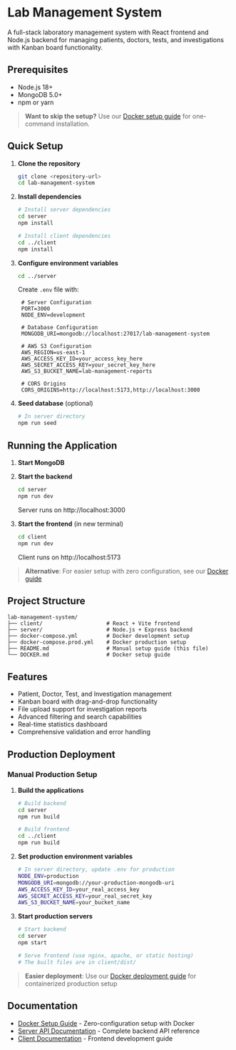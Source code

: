# Lab Management System

A full-stack laboratory management system with React frontend and Node.js backend for managing patients, doctors, tests, and investigations with Kanban board functionality.

## Prerequisites

- Node.js 18+
- MongoDB 5.0+
- npm or yarn

> **Want to skip the setup?** Use our [Docker setup guide](./DOCKER.md) for one-command installation.

## Quick Setup

1. **Clone the repository**
   ```bash
   git clone <repository-url>
   cd lab-management-system
   ```

2. **Install dependencies**
   ```bash
   # Install server dependencies
   cd server
   npm install
   
   # Install client dependencies
   cd ../client
   npm install
   ```

3. **Configure environment variables**
   ```bash
   cd ../server
   ```
   Create `.env` file with:
   ```env
    # Server Configuration
    PORT=3000
    NODE_ENV=development

    # Database Configuration
    MONGODB_URI=mongodb://localhost:27017/lab-management-system

    # AWS S3 Configuration
    AWS_REGION=us-east-1
    AWS_ACCESS_KEY_ID=your_access_key_here
    AWS_SECRET_ACCESS_KEY=your_secret_key_here
    AWS_S3_BUCKET_NAME=lab-management-reports

    # CORS Origins
    CORS_ORIGINS=http://localhost:5173,http://localhost:3000
   ```

4. **Seed database** (optional)
   ```bash
   # In server directory
   npm run seed
   ```

## Running the Application

1. **Start MongoDB**

2. **Start the backend**
   ```bash
   cd server
   npm run dev
   ```
   Server runs on http://localhost:3000

3. **Start the frontend** (in new terminal)
   ```bash
   cd client
   npm run dev
   ```
   Client runs on http://localhost:5173

> **Alternative**: For easier setup with zero configuration, see our [Docker guide](./DOCKER.md)

## Project Structure

```
lab-management-system/
├── client/                    # React + Vite frontend
├── server/                    # Node.js + Express backend
├── docker-compose.yml         # Docker development setup
├── docker-compose.prod.yml    # Docker production setup
├── README.md                  # Manual setup guide (this file)
└── DOCKER.md                  # Docker setup guide
```

## Features

- Patient, Doctor, Test, and Investigation management
- Kanban board with drag-and-drop functionality
- File upload support for investigation reports
- Advanced filtering and search capabilities
- Real-time statistics dashboard
- Comprehensive validation and error handling

## Production Deployment

### Manual Production Setup

1. **Build the applications**
   ```bash
   # Build backend
   cd server
   npm run build
   
   # Build frontend
   cd ../client
   npm run build
   ```

2. **Set production environment variables**
   ```bash
   # In server directory, update .env for production
   NODE_ENV=production
   MONGODB_URI=mongodb://your-production-mongodb-uri
   AWS_ACCESS_KEY_ID=your_real_access_key
   AWS_SECRET_ACCESS_KEY=your_real_secret_key
   AWS_S3_BUCKET_NAME=your_bucket_name
   ```

3. **Start production servers**
   ```bash
   # Start backend
   cd server
   npm start
   
   # Serve frontend (use nginx, apache, or static hosting)
   # The built files are in client/dist/
   ```

> **Easier deployment**: Use our [Docker deployment guide](./DOCKER.md) for containerized production setup

## Documentation

- [Docker Setup Guide](./DOCKER.md) - Zero-configuration setup with Docker
- [Server API Documentation](./server/README.md) - Complete backend API reference
- [Client Documentation](./client/README.md) - Frontend development guide
